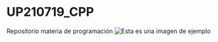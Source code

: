 # UP210719_CPP
Repositorio materia de programación 
![Esta es una imagen de ejemplo](https://github.com/UP210719/UP210719_CPP/blob/main/imagenes/images.jpeg)

